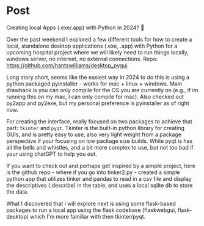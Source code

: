 # Post 

Creating local Apps (.exe/.app) with Python in 2024? 🤔

Over the past weekend I explored a few different tools for how to create a local, standalone desktop applications (.exe, .app) with Python for a upcoming hospital project where we will likely need to run things locally, windows server, no internet, no external connections. Repo: https://github.com/hantswilliams/desktop_pygui 

Long story short, seems like the easiest way in 2024 to do this is using a python packaged  pyinstaller - works for mac + linux + windows. Main drawback is you can only compile for the OS you are currently on (e.g., if im running this on my mac, I can only compile for mac). Also checked out py2app and py2exe, but my personal preference is pyinstaller as of right now.

For creating the interface, really focused on two packages to achieve that part: `tkinter` and `pyqt`. Tkinter is the built-in python library for creating GUIs, and is pretty easy to use, also very light weight from a package perspective if your focusing on low package size builds. While pyqt is has all the bells and whistles, and a bit more complex to use, but not too bad if your using chatGPT to help you out.

If you want to check out and perhaps get inspired by a simple project, here is the github repo - where if you go into tinker2.py - created a simple python app that utilizes tinker and pandas to read in a csv file and display the descriptives (.describe) in the table, and uses a local sqlite db to store the data.

What I discovered that i will explore next is using some flask-based packages to run a local app using the flask codebase (flaskwebgui, flask-desktop) which I'm more familiar with then tkinter/pyqt.